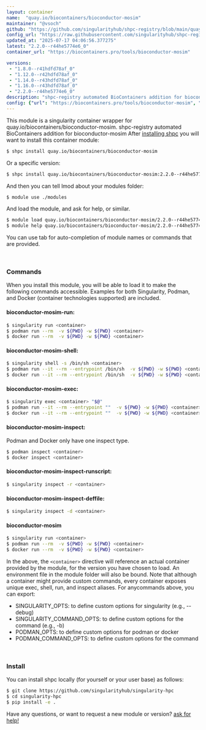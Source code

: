 ```yaml
---
layout: container
name:  "quay.io/biocontainers/bioconductor-mosim"
maintainer: "@vsoch"
github: "https://github.com/singularityhub/shpc-registry/blob/main/quay.io/biocontainers/bioconductor-mosim/container.yaml"
config_url: "https://raw.githubusercontent.com/singularityhub/shpc-registry/main/quay.io/biocontainers/bioconductor-mosim/container.yaml"
updated_at: "2025-07-17 04:06:56.377275"
latest: "2.2.0--r44he5774e6_0"
container_url: "https://biocontainers.pro/tools/bioconductor-mosim"

versions:
 - "1.8.0--r41hdfd78af_0"
 - "1.12.0--r42hdfd78af_0"
 - "1.14.0--r43hdfd78af_0"
 - "1.16.0--r43hdfd78af_0"
 - "2.2.0--r44he5774e6_0"
description: "shpc-registry automated BioContainers addition for bioconductor-mosim"
config: {"url": "https://biocontainers.pro/tools/bioconductor-mosim", "maintainer": "@vsoch", "description": "shpc-registry automated BioContainers addition for bioconductor-mosim", "latest": {"2.2.0--r44he5774e6_0": "sha256:bf7105eca8cb036a7288cc3c5a747b7e7c3e58348900f1deb77acdd5b3cc7562"}, "tags": {"1.8.0--r41hdfd78af_0": "sha256:c707e5f8059dab47b872988f9ff6cef74ecb232cc5f1baa5855c2f9bfa9af179", "1.12.0--r42hdfd78af_0": "sha256:75165d9ae9e2eeb0f67c71f150d52c0c8b70f32d3711ac6a72967bbc1c973ef8", "1.14.0--r43hdfd78af_0": "sha256:79cc3a69d516798b73fa38474e55b705d608a2977bac9b4407f93b45550e0162", "1.16.0--r43hdfd78af_0": "sha256:b7039e903a9e09477e59ed554d9c3a9ad2ee88eb1f0cc5c1b9f0719a300c7593", "2.2.0--r44he5774e6_0": "sha256:bf7105eca8cb036a7288cc3c5a747b7e7c3e58348900f1deb77acdd5b3cc7562"}, "docker": "quay.io/biocontainers/bioconductor-mosim"}
---
```


This module is a singularity container wrapper for quay.io/biocontainers/bioconductor-mosim.
shpc-registry automated BioContainers addition for bioconductor-mosim
After [installing shpc](#install) you will want to install this container module:


```bash
$ shpc install quay.io/biocontainers/bioconductor-mosim
```

Or a specific version:

```bash
$ shpc install quay.io/biocontainers/bioconductor-mosim:2.2.0--r44he5774e6_0
```

And then you can tell lmod about your modules folder:

```bash
$ module use ./modules
```

And load the module, and ask for help, or similar.

```bash
$ module load quay.io/biocontainers/bioconductor-mosim/2.2.0--r44he5774e6_0
$ module help quay.io/biocontainers/bioconductor-mosim/2.2.0--r44he5774e6_0
```

You can use tab for auto-completion of module names or commands that are provided.

<br>

### Commands

When you install this module, you will be able to load it to make the following commands accessible.
Examples for both Singularity, Podman, and Docker (container technologies supported) are included.

#### bioconductor-mosim-run:

```bash
$ singularity run <container>
$ podman run --rm  -v ${PWD} -w ${PWD} <container>
$ docker run --rm  -v ${PWD} -w ${PWD} <container>
```

#### bioconductor-mosim-shell:

```bash
$ singularity shell -s /bin/sh <container>
$ podman run --it --rm --entrypoint /bin/sh  -v ${PWD} -w ${PWD} <container>
$ docker run --it --rm --entrypoint /bin/sh  -v ${PWD} -w ${PWD} <container>
```

#### bioconductor-mosim-exec:

```bash
$ singularity exec <container> "$@"
$ podman run --it --rm --entrypoint ""  -v ${PWD} -w ${PWD} <container> "$@"
$ docker run --it --rm --entrypoint ""  -v ${PWD} -w ${PWD} <container> "$@"
```

#### bioconductor-mosim-inspect:

Podman and Docker only have one inspect type.

```bash
$ podman inspect <container>
$ docker inspect <container>
```

#### bioconductor-mosim-inspect-runscript:

```bash
$ singularity inspect -r <container>
```

#### bioconductor-mosim-inspect-deffile:

```bash
$ singularity inspect -d <container>
```



#### bioconductor-mosim

```bash
$ singularity run <container>
$ podman run --rm  -v ${PWD} -w ${PWD} <container>
$ docker run --rm  -v ${PWD} -w ${PWD} <container>
```


In the above, the `<container>` directive will reference an actual container provided
by the module, for the version you have chosen to load. An environment file in the
module folder will also be bound. Note that although a container
might provide custom commands, every container exposes unique exec, shell, run, and
inspect aliases. For anycommands above, you can export:

 - SINGULARITY_OPTS: to define custom options for singularity (e.g., --debug)
 - SINGULARITY_COMMAND_OPTS: to define custom options for the command (e.g., -b)
 - PODMAN_OPTS: to define custom options for podman or docker
 - PODMAN_COMMAND_OPTS: to define custom options for the command

<br>

### Install

You can install shpc locally (for yourself or your user base) as follows:

```bash
$ git clone https://github.com/singularityhub/singularity-hpc
$ cd singularity-hpc
$ pip install -e .
```

Have any questions, or want to request a new module or version? [ask for help!](https://github.com/singularityhub/singularity-hpc/issues)